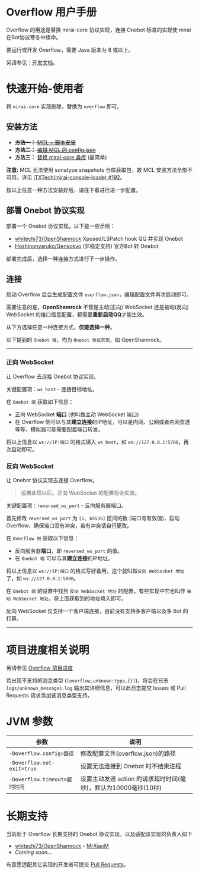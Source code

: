 # Overflow 用户手册

Overflow 的用途是替换 mirai-core 协议实现，连接 Onebot 标准的实现使 mirai 在Bot协议寒冬中续命。

要运行或开发 Overflow，需要 Java 版本为 8 或以上。

另请参见：[开发文档](dev/README.md)。

# 快速开始-使用者

将 `mirai-core` 实现删除，替换为 `overflow` 即可。

## 安装方法

+ ~~**方法一：** [MCL + 脚本安装](/docs/install/MCLScript.md)~~
+ ~~**方法二：** [编辑 MCL 的 config.json](/docs/install/MCL.md)~~
+ **方法三：** [替换 mirai-core 类库](/docs/install/Raw.md) (最简单)

**注意:** MCL 无法使用 sonatype snapshots 仓库获取包，故 MCL 安装方法全部不可用，详见 [iTXTech/mirai-console-loader #192](https://github.com/iTXTech/mirai-console-loader/pull/192)。

按以上任意一种方法安装好后，请往下看进行进一步配置。

## 部署 Onebot 协议实现

部署一个 Onebot 协议实现，以下是一些示例：

+ [whitechi73/OpenShamrock](https://whitechi73.github.io/OpenShamrock/guide/getting-started.html) Xposed/LSPatch hook QQ 并实现 Onebot
+ [Hoshinonyaruko/Gensokyo](https://github.com/Hoshinonyaruko/Gensokyo) (非稳定支持) 官方Bot 转 Onebot

部署完成后，选择一种连接方式进行下一步操作。

## 连接

启动 Overflow 后会生成配置文件 `overflow.json`，编辑配置文件再次启动即可。

需要注意的是，**OpenShamrock** 不管是主动(正向) WebSocket 还是被动(反向) WebSocket 的接口信息配置，都需要**重新启动QQ**才能生效。

从下方选择任意一种连接方式，**仅能选择一种**。

以下提到的 `Onebot 端`，均为 `Onebot 协议实现`，如 OpenShamrock。

------

### 正向 WebSocket

让 Overflow 去连接 Onebot 协议实现。

关键配置项：`ws_host` - 连接目标地址。

在 `Onebot 端` 获取如下信息：

+ 正向 WebSocket **端口** (也叫做主动 WebSocket 端口)
+ 在 Overflow 侧可以与其**建立连接**的IP地址，可以是内网、公网或者内网穿透等等，模拟器可能需要配置端口转发。

将以上信息以 `ws://IP:端口` 的格式填入 `ws_host`，如 `ws://127.0.0.1:5700`，再次启动即可。

### 反向 WebSocket

让 Onebot 协议实现去连接 Overflow。

> 设置此项以后，正向 WebSocket 的配置将会失效。

关键配置项：`reversed_ws_port` - 反向服务器端口。

首先修改 `reversed_ws_port` 为 `[1, 65535]` 区间的数 (端口号有效值)，启动 Overflow，确保端口没有冲突，若有冲突请自行更改。

在 `Overflow 侧` 获取以下信息：

+ 反向服务器**端口**，即 `reversed_ws_port` 的值。
+ 在 `Onebot 端` 可以与其**建立连接**的IP地址。

将以上信息以 `ws://IP:端口` 的格式写好备用，这个就叫做`反向 WebSocket 地址`了，如 `ws://127.0.0.1:5800`。

在 `Onebot 端` 的设置中找到 `反向 WebSocket 地址` 的配置，有些实现中它也叫作 `被动 WebSocket 地址`，将上面获取到的地址填入即可。

反向 WebSocket 仅支持一个客户端连接，目前没有支持多客户端以及多 Bot 的打算。

------

# 项目进度相关说明

另请参见 [Overflow 项目进度](dev/progress.md)

若出现不支持的消息类型 (`[overflow,unknown:type,{}]`)，将会在日志 `logs/unknown_messages.log` 输出其详细信息，可以此日志提交 Issues 或 Pull Requests 请求添加该消息类型支持。

# JVM 参数

| 参数                         | 说明                                        |
|----------------------------|-------------------------------------------|
| `-Doverflow.config=路径`     | 修改配置文件(overflow.json)的路径                  |
| `-Doverflow.not-exit=true` | 设置无法连接到 Onebot 时不结束进程                     |
| `-Doverflow.timeout=超时时间`  | 设置主动发送 action 的请求超时时间(毫秒)，默认为10000毫秒(10秒) |

# 长期支持

当前处于 Overflow 长期支持的 Onebot 协议实现，以及适配该实现的负责人如下

* [whitechi73/OpenShamrock](https://github.com/whitechi73/OpenShamrock) - [MrXiaoM](https://github.com/MrXiaoM)
* *Coming soon...*

有意愿适配其它实现的开发者可提交 [Pull Requests](https://github.com/MrXiaoM/Overflow/compare)。
